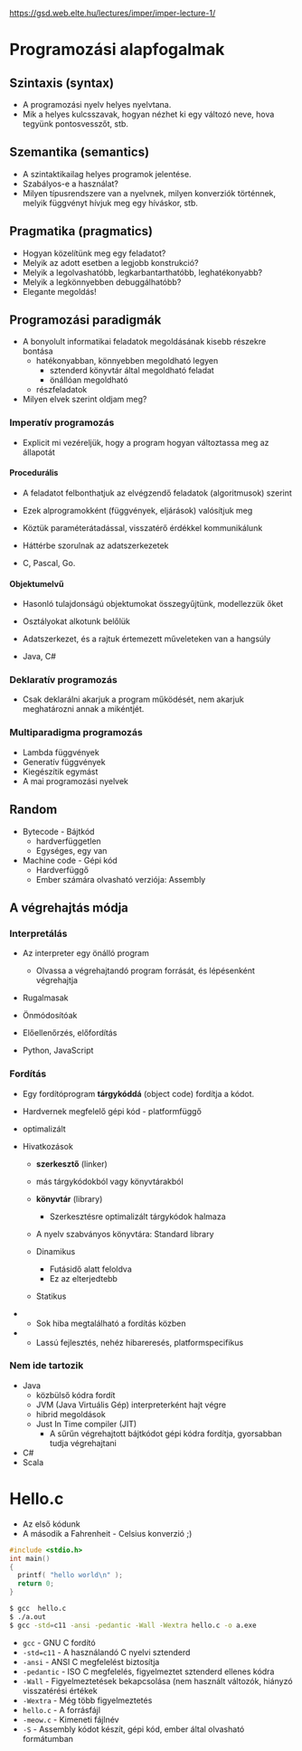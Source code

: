 https://gsd.web.elte.hu/lectures/imper/imper-lecture-1/
# Programozási alapfogalmak

## Szintaxis (syntax) 
- A programozási nyelv helyes nyelvtana.
- Mik a helyes kulcsszavak, hogyan nézhet ki egy változó neve, hova tegyünk pontosvesszőt, stb.
## Szemantika (semantics)
- A szintaktikailag helyes programok jelentése.
- Szabályos-e a használat?
- Milyen típusrendszere van a nyelvnek, milyen konverziók történnek, melyik függvényt hívjuk meg egy híváskor, stb.
## Pragmatika (pragmatics)
- Hogyan közelítünk meg egy feladatot? 
- Melyik az adott esetben a legjobb konstrukció? 
- Melyik a legolvashatóbb, legkarbantarthatóbb, leghatékonyabb?
- Melyik a legkönnyebben debuggálhatóbb?
- Elegante megoldás! 
## Programozási paradigmák
- A bonyolult informatikai feladatok megoldásának kisebb részekre bontása
	- hatékonyabban, könnyebben megoldható legyen
		- sztenderd könyvtár által megoldható feladat
		- önállóan megoldható
	- részfeladatok
- Milyen elvek szerint oldjam meg? 
### Imperatív programozás 
- Explicit mi vezéreljük, hogy a program hogyan változtassa meg az állapotát 
#### Procedurális
- A feladatot felbonthatjuk az elvégzendő feladatok (algoritmusok) szerint
- Ezek alprogramokként (függvények, eljárások) valósítjuk meg
- Köztük paraméterátadással, visszatérő érdékkel kommunikálunk
- Háttérbe szorulnak az adatszerkezetek 

- C, Pascal, Go. 
#### Objektumelvű 
- Hasonló tulajdonságú objektumokat összegyűjtünk, modellezzük őket
- Osztályokat alkotunk belőlük 
- Adatszerkezet, és a rajtuk értemezett műveleteken van a hangsúly

- Java, C# 
### Deklaratív programozás 
- Csak deklarálni akarjuk a program működését, nem akarjuk meghatározni annak a mikéntjét.
### Multiparadigma programozás
- Lambda függvények
- Generatív függvények
- Kiegészítik egymást 
- A mai programozási nyelvek
## Random
- Bytecode - Bájtkód
	- hardverfüggetlen 
	- Egységes, egy van
- Machine code - Gépi kód
	- Hardverfüggő
	- Ember számára olvasható verziója: Assembly
## A végrehajtás módja
### Interpretálás
- Az interpreter egy önálló program
	- Olvassa a végrehajtandó program forrását, és lépésenként végrehajtja 
- Rugalmasak
- Önmódosítóak
- Előellenőrzés, előfordítás

- Python, JavaScript
### Fordítás
- Egy fordítóprogram **tárgykóddá** (object code) fordítja a kódot. 
- Hardvernek megfelelő gépi kód - platformfüggő
- optimalizált 
- Hivatkozások
	- **szerkesztő** (linker)
	- más tárgykódokból vagy könyvtárakból 
	- **könyvtár** (library)
		- Szerkesztésre optimalizált tárgykódok halmaza 
	- A nyelv szabványos könyvtára: Standard library

	- Dinamikus
		- Futásidő alatt feloldva
		- Ez az elterjedtebb
	- Statikus

- + Sok hiba megtalálható a fordítás közben
- - Lassú fejlesztés, nehéz hibareresés, platformspecifikus 
### Nem ide tartozik
- Java
	- közbülső kódra fordít 
	- JVM (Java Virtuális Gép) interpreterként hajt végre
	- hibrid megoldások
	- Just In Time compiler (JIT)
		- A sűrűn végrehajtott bájtkódot gépi kódra fordítja, gyorsabban tudja végrehajtani
- C# 
- Scala

# Hello.c 
- Az első kódunk
- A második a Fahrenheit - Celsius konverzió ;)

```c
#include <stdio.h>
int main()
{
  printf( "hello world\n" );
  return 0;   
}
```

```bash
$ gcc  hello.c
$ ./a.out
$ gcc -std=c11 -ansi -pedantic -Wall -Wextra hello.c -o a.exe
```

- `gcc` - GNU C fordító
- `-std=c11` - A használandó C nyelvi sztenderd
- `-ansi` - ANSI C megfelelést biztosítja
- `-pedantic` - ISO C megfelelés, figyelmeztet sztenderd ellenes kódra
- `-Wall` - Figyelmeztetések bekapcsolása (nem használt változók, hiányzó visszatérési értékek
- `-Wextra` - Még több figyelmeztetés
- `hello.c` - A forrásfájl
- `-meow.c` - Kimeneti fájlnév
- `-S` - Assembly kódot készít, gépi kód, ember által olvasható formátumban